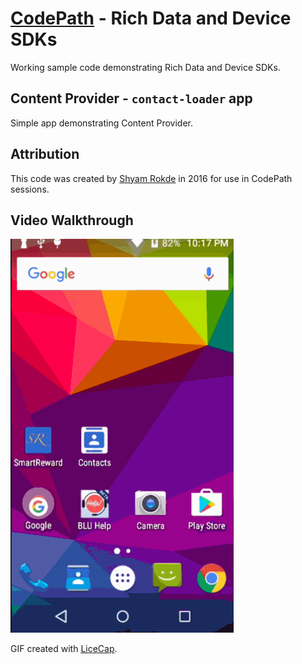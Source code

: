 # [CodePath](https://github.com/codepath) - Rich Data and Device SDKs

Working sample code demonstrating Rich Data and Device SDKs.

## Content Provider - `contact-loader` app

Simple app demonstrating Content Provider.

## Attribution

This code was created by [Shyam Rokde](https://github.com/mysgithub) in 2016 for use in CodePath sessions.

## Video Walkthrough

<img src='./contacts.gif' title='Video Walkthrough' width='' alt='Video Walkthrough' />

GIF created with [LiceCap](http://www.cockos.com/licecap/).